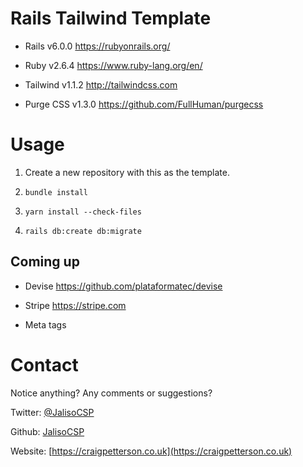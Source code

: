 # Rails Tailwind Template

- Rails v6.0.0
https://rubyonrails.org/

- Ruby v2.6.4
https://www.ruby-lang.org/en/

- Tailwind v1.1.2
http://tailwindcss.com

- Purge CSS v1.3.0
https://github.com/FullHuman/purgecss

# Usage

1. Create a new repository with this as the template.

2. `bundle install`

3. `yarn install --check-files`

4. `rails db:create db:migrate`

## Coming up

- Devise
https://github.com/plataformatec/devise

- Stripe
https://stripe.com

- Meta tags

# Contact

Notice anything? Any comments or suggestions?

Twitter: [@JalisoCSP](https://twitter.com/JalisoCSP)

Github: [JalisoCSP](https://github.com/JalisoCSP)

Website: [https://craigpetterson.co.uk](https://craigpetterson.co.uk)
